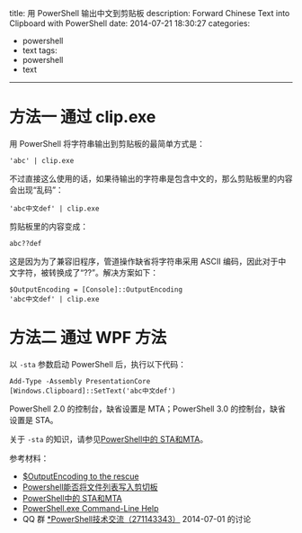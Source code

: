 ﻿title: 用 PowerShell 输出中文到剪贴板
description: Forward Chinese Text into Clipboard with PowerShell
date: 2014-07-21 18:30:27
categories:
- powershell
- text
tags:
- powershell
- text
---
# 方法一 通过 clip.exe

用 PowerShell 将字符串输出到剪贴板的最简单方式是：

    'abc' | clip.exe

不过直接这么使用的话，如果待输出的字符串是包含中文的，那么剪贴板里的内容会出现“乱码”：

    'abc中文def' | clip.exe

剪贴板里的内容变成：

    abc??def

这是因为为了兼容旧程序，管道操作缺省将字符串采用 ASCII 编码，因此对于中文字符，被转换成了“??”。解决方案如下：

    $OutputEncoding = [Console]::OutputEncoding
    'abc中文def' | clip.exe

# 方法二 通过 WPF 方法

以 `-sta` 参数启动 PowerShell 后，执行以下代码：

    Add-Type -Assembly PresentationCore
    [Windows.Clipboard]::SetText('abc中文def')

PowerShell 2.0 的控制台，缺省设置是 MTA；PowerShell 3.0 的控制台，缺省设置是 STA。

关于 `-sta` 的知识，请参见[PowerShell中的 STA和MTA](http://www.pstips.net/powershell-sta-and-mta.html)。

参考材料：
- [$OutputEncoding to the rescue](http://blogs.msdn.com/b/powershell/archive/2006/12/11/outputencoding-to-the-rescue.aspx)
- [Powershell能否将文件列表写入剪切板](http://bathome.net/thread-30850-1-1.html)
- [PowerShell中的 STA和MTA](http://www.pstips.net/powershell-sta-and-mta.html)
- [PowerShell.exe Command-Line Help](http://technet.microsoft.com/zh-cn/library/hh847736.aspx)
- QQ 群 [*PowerShell技术交流（271143343）](http://url.cn/Jq5bta) 2014-07-01 的讨论

